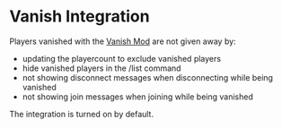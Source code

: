 # Vanish Integration

Players vanished with the [Vanish Mod](https://modrinth.com/mod/vanish) are not given away by:
- updating the playercount to exclude vanished players
- hide vanished players in the /list command
- not showing disconnect messages when disconnecting while being vanished
- not showing join messages when joining while being vanished

The integration is turned on by default.
